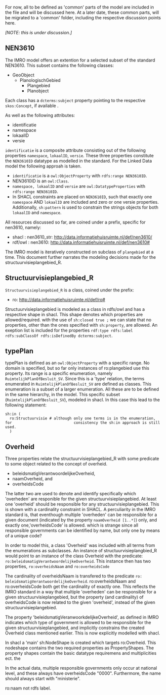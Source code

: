 For now, all to be defined as 'common' parts of the model are included in the file and will be discussed here. At a later date, these common parts, will be migrated to a 'common' folder, including the respective discussion points here. 

*[NOTE: this is under discussion.]*


## NEN3610
The IMRO model offers an extention for a selected subset of the standard NEN3610. This subset contains the following classes:

- GeoObject
	- PlanologischGebied
		- Plangebied
		- Planobject

Each class has a `dcterms:subject` property pointing to the respective `skos:Concept`, if available . 

As well as the following attributes:
- identificatie
- namespace
- lokaalID
- versie

`identificatie` is a composite attribute consisting out of the following properties `namespace`, `lokaalID`, `versie`. These three properties constitute the `NEN3610ID` datatype as modelled in the standard. For the Linked Data model the following approah is taken. 
- `identificatie` is a `owl:ObjectProperty` with `rdfs:range NEN3610ID`.
- NEN3610ID is an `owl:Class`.
- `namespace, lokaalID` and `versie` are `owl:DatatypeProperties` with `rdfs:range NEN3610ID`.
- In SHACL constraints are placed on `NEN3610ID`, such that exactly one `namespace` AND `lokaalID` are included and zero or one versie properties. Additionally, `sh:pattern` is used to constrain the strings objects for both `lokaalID` and `namespace`.

All resources discussed so far, are coined under a prefix, specific for nen3610, namely:
-  shacl : nen3610_str: <http://data.informatiehuisruimte.nl/def/nen3610/> 
-  rdf/owl : nen3610: <http://data.informatiehuisruimte.nl/def/nen3610#> 

The IMRO model is iteratively constructed on subclass of `plangebied` at a time. This document further narrates the modeling decisions made for the structuurvisieplangebied_R.

## Structuurvisieplangebied_R

`Structuurvisieplangebied_R` is a class, coined under the prefix:
- ro: <http://data.informatiehuisruimte.nl/def/ro#> 

Structuurvisieplangebied is modeled as a class in rdfs/owl and has a respective shape in shacl. This shape denotes which properties are allowed/required. with the use of `sh:closed true ;` we can state that no properties, other than the ones specified with `sh:property`, are allowed. An exeption list is included for the properties `rdf:type rdfs:label rdfs:subClassOf rdfs:isDefinedBy dcterms:subject`.

## typePlan

typePlan is defined as an `owl:ObjectProperty` with a specific range. No domain is specified, but so far only instances of ro:plangebied use this property. Its range is a specific enumeration, namely `RuimtelijkPlanOfBesluit_SV`. Since this is a 'type' relation, the terms enumerated in `RuimtelijkPlanOfBesluit_SV` are defined as classes. This enumeration is a subset of a larger enumeration. All these are to be defined in the same hierarchy, in the model. This specific subset (`RuimtelijkPlanOfBesluit_SV`), modeled in shacl. In this case this lead to the following statement:
```
sh:in (
  ro:Structuurvisie # although only one terms is in the enumeration, for 							consistency the sh:in approach is still used.
  )
```

## Overheid

Three properties relate the structuurvisieplangebied_R with some predicate to some object related to the concept of overheid. 

- beleidsmatigVerantwoordelijkeOverheid, 
- naamOverheid, and
- overheidsCode

The latter two are used to denote and identify specifically which 'overheden' are responible for the given structuurvisieplangebied. At least one 'overheid' should be responsible for any structuurvisieplangebied. This is shown with a cardinality constraint in SHACL. A perculiarity in the IMRO standard is, that eventhough multiple 'overheden' can be responsible for a given document (indicated by the property `naamOverheid [1..*]`) only, and exactly one,'overheidsCode' is allowed. which is strange since all responsible governments can be identified by name, but only one by means of a unique code? 

In order to model this, a class 'Overheid' was included with all terms from the enumerations as subclasses. An instance of structuurvisieplangbied_R would point to an instance of the class Overheid with the predicate: `ro:beleidsmatigVerantwoordelijkeOverheid`. 
This instance then has two properties, `ro:overheidsNaam` and `ro:overheidsCode`

The cardinality of overheidsNaam is transfered to the predicate `ro: beleidsmatigVerantwoordelijkeOverheid`. ro:overheidsNaam and ro:overheidsCode both get the cardinality of exactly one. This reflects the IMRO standard in a way that multiple 'overheden' can be responsible for a given structuurvisieplangebied, but the property (and cardinality) of overheidsCode is now related to the given 'overheid', instead of the given structuurvisieplangebied. 

The property 'beleidsmatigVeranwoorkdelijkeOverheid', as defined in IMRO indicates which type of government is allowed to be responsible for the given structuurvisieplangebied, and implicitly constrains the created Overheid class mentioned earlier. This is now explicitly modelled with shacl.

In shacl a 'main' sh:NodeShape is created which targets ro:Overheid. This nodeshape contains the two required properties as PropertyShapes. The property shapes contain the basic datatype requiremens and multiplicities ect. the 

In the actual data, multiple responsible governments only occur at national level, and these always have overheidsCode "0000". Furthermore, the name should always start with "ministerie". 



ro:naam not rdfs label.